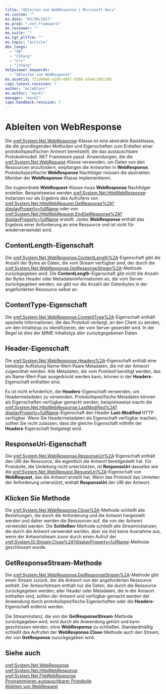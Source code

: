 ```yaml
---
title: "Ableiten von WebResponse | Microsoft Docs"
ms.custom: ""
ms.date: "03/30/2017"
ms.prod: ".net-framework"
ms.reviewer: ""
ms.suite: ""
ms.tgt_pltfrm: ""
ms.topic: "article"
dev_langs: 
  - "VB"
  - "CSharp"
  - "C++"
  - "jsharp"
helpviewer_keywords: 
  - "Ableiten von WebResponse"
ms.assetid: f11d4866-a199-4087-9306-a5a4c18b13db
caps.latest.revision: 7
author: "mcleblanc"
ms.author: "markl"
manager: "markl"
caps.handback.revision: 7
---
```

# Ableiten von WebResponse
Die <xref:System.Net.WebResponse>\-Klasse ist eine abstrakte Basisklasse, die die grundlegenden Methoden und Eigenschaften zum Erstellen einer protokollspezifischen Antwort bereitstellt, die das austauschbare Protokollmodell .NET Framework passt.  Anwendungen, die die <xref:System.Net.WebRequest>\-Klasse verwenden, um Daten von den Ressourcen anzufordern, empfangen die Antworten in **WebResponse**.  Protokollspezifische **WebResponse** Nachfolger müssen die abstrakten Member der **WebResponse**\-Klasse implementieren.  
  
 Die zugeordnete **WebRequest**\-Klasse muss **WebResponse** Nachfolger erstellen.  Beispielsweise werden <xref:System.Net.HttpWebResponse>\-Instanzen nur als Ergebnis des Aufrufens von <xref:System.Net.HttpWebRequest.GetResponse%2A?displayProperty=fullName> oder von <xref:System.Net.HttpWebRequest.EndGetResponse%2A?displayProperty=fullName> erstellt.  Jedes **WebResponse** enthält das Ergebnis einer Anforderung an eine Ressource und ist nicht für wiederverwendet wird.  
  
## ContentLength\-Eigenschaft  
 Die <xref:System.Net.WebResponse.ContentLength%2A>\-Eigenschaft gibt die Anzahl der Bytes an Daten, die vom Stream verfügbar sind, der durch die <xref:System.Net.WebResponse.GetResponseStream%2A>\-Methode zurückgegeben wird.  Die **ContentLength**\-Eigenschaft gibt nicht die Anzahl der Bytes Header oder Metadateninformationen an, die vom Server zurückgegeben werden; sie gibt nur die Anzahl der Datenbytes in der angeforderten Ressource selbst an.  
  
## ContentType\-Eigenschaft  
 Die <xref:System.Net.WebResponse.ContentType%2A>\-Eigenschaft enthält spezielle Informationen, die das Protokoll verlangt, an den Client zu senden, um den Inhaltstyp zu identifizieren, der vom Server gesendet wird.  In der Regel ist dies der MIME\-Inhaltstyp aller zurückgegebenen Daten.  
  
## Header\-Eigenschaft  
 Die <xref:System.Net.WebResponse.Headers%2A>\-Eigenschaft enthält eine beliebige Auflistung Name\-Wert\-Paare Metadaten, die mit der Antwort zugeordnet werden.  Alle Metadaten, die vom Protokoll benötigt werden, das als Name\-Wert\-Paar ausgedrückt werden kann, können in der **Headers**\-Eigenschaft enthalten sind.  
  
 Es ist nicht erforderlich, die **Headers**\-Eigenschaft verwenden, um Headermetadaten zu verwenden.  Protokollspezifische Metadaten können als Eigenschaften verfügbar gemacht werden, beispielsweise macht die <xref:System.Net.HttpWebResponse.LastModified%2A?displayProperty=fullName>\-Eigenschaft den Header **Last\-Modified** HTTP verfügbar.  Wenn Sie Headermetadaten als Eigenschaft verfügbar machen, sollten Sie nicht zulassen, dass die gleiche Eigenschaft mithilfe der **Headers**\-Eigenschaft festgelegt wird.  
  
## ResponseUri\-Eigenschaft  
 Die <xref:System.Net.WebResponse.ResponseUri%2A>\-Eigenschaft enthält den URI der Ressource, die eigentlich die Antwort bereitgestellt hat.  Für Protokolle, die Umleitung nicht unterstützen, ist **ResponseUri** dasselbe wie die <xref:System.Net.WebRequest.RequestUri%2A>\-Eigenschaft von **WebRequest**, das die Antwort erstellt hat.  Wenn das Protokoll das Umleiten der Anforderung unterstützt, enthält **ResponseUri** der URI der Antwort.  
  
## Klicken Sie Methode  
 Die <xref:System.Net.WebResponse.Close%2A>\-Methode schließt alle Beziehungen, die durch die Anforderung und die Antwort hergestellt werden und daher werden die Ressourcen auf, die von der Antwort verwendet werden.  Die **Schließen**\-Methode schließt alle Streaminstanzen, die durch die Antwort verwendet werden, aber sie löst keine Ausnahme aus, wenn der Antwortstream zuvor durch einen Aufruf der <xref:System.IO.Stream.Close%2A?displayProperty=fullName>\-Methode geschlossen wurde.  
  
## GetResponseStream\-Methode  
 Die <xref:System.Net.WebResponse.GetResponseStream%2A>\-Methode gibt einen Stream zurück, der die Antwort von der angeforderten Ressource enthält.  Der Antwortstream enthält nur die Daten, die durch die Ressource zurückgegeben werden; aller Header oder Metadaten, die in der Antwort enthalten sind, sollten der Antwort und verfügbar gemacht werden der Anwendung durch protokollspezifische Eigenschaften oder die **Headers**\-Eigenschaft entfernt werden.  
  
 Die Streaminstanz, die von der **GetResponseStream**\-Methode zurückgegeben wird, wird durch die Anwendung gehört und kann geschlossen werden, ohne **WebResponse** zu schließen.  Standardmäßig schließt das Aufrufen der **WebResponse.Close**\-Methode auch den Stream, der von **GetResponse** zurückgegeben wird.  
  
## Siehe auch  
 <xref:System.Net.WebResponse>   
 <xref:System.Net.HttpWebResponse>   
 <xref:System.Net.FileWebResponse>   
 [Programmieren austauschbarer Protokolle](../../../docs/framework/network-programming/programming-pluggable-protocols.md)   
 [Ableiten von WebRequest](../../../docs/framework/network-programming/deriving-from-webrequest.md)